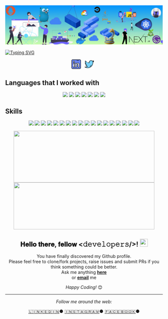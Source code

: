  &emsp;&emsp;
![enter image description here](https://raw.githubusercontent.com/sam1code/profile/master/profile.png)

<!--
**sam1code/sam1code** is a ✨ _special_ ✨ repository because its `README.md` (this file) appears on your GitHub profile.

Here are some ideas to get you started:
-->

[![Typing SVG](https://readme-typing-svg.herokuapp.com?font=Fira+Code&pause=1000&random=false&width=435&lines=Hey+there%2C+I'm+Soumya;a+real+full+stack+engineer)](https://git.io/typing-svg)

<div align="center">


   <a href="https://www.linkedin.com/in/samcse95/"><img height="30" src="linkedin.png"></a>&nbsp;&nbsp;
<a href="https://twitter.com/samcse95"><img height="30" src="twitter.png"></a>&nbsp;&nbsp;
</div>


<h2>Languages that I worked with</h2>

<div align="center">
  <img src="https://img.shields.io/badge/-Java-FFCC00" />
  <img src="https://img.shields.io/badge/-JavaScript-%239B2900" />
  <img src="https://img.shields.io/badge/-TypeScript-success" />
  <img src="https://img.shields.io/badge/-GO-003399" />
  <img src="https://img.shields.io/badge/-Python-blueviolet" />
  <img src="https://img.shields.io/badge/-%20C%20-blue" /> 
  <img src="https://img.shields.io/badge/-%20C%2B%2B-%238F00FF" />
</div>
<h2>Skills</h2>
<div align="center">
<img src="https://img.shields.io/badge/HTML-80%25-brightgreen" />
<img src="https://img.shields.io/badge/CSS-60%25-blue" />
<img src="https://img.shields.io/badge/React-80%25-60DBFB" />
<img src="https://img.shields.io/badge/GatsBy-80%25-brightgreen" />
<img src="https://img.shields.io/badge/Next.js-70%25-0E1416" />
<img src="https://img.shields.io/badge/Node.js-80%25-3C823B" />
<img src="https://img.shields.io/badge/Express.js-70%25-EFD81C" />
<img src="https://img.shields.io/badge/Flask-40%25-092D1F" />
<img src="https://img.shields.io/badge/ReactNative-60%25-0A90B7" />
<img src="https://img.shields.io/badge/GraphQL-60%25-3C823B" />
<img src="https://img.shields.io/badge/MongoDB-70%25-EFD81C" />
<img src="https://img.shields.io/badge/Docker-60%25-blue" />
<img src="https://img.shields.io/badge/K8s-50%25-60DBFB" />
<img src="https://img.shields.io/badge/Fibre(GO)-70%25-0E1416" />
<img src="https://img.shields.io/badge/gitOps-40%25-092D1F" />
<img src="https://img.shields.io/badge/GCP+AWS-40%25-0A90B7" />
<img src="https://img.shields.io/badge/Istio-05%25-092D1F" />
<img src="https://img.shields.io/badge/Promethus-30%25-0A90B7" />
</div>

<p align="center">
  <img align="center" width="450" height="165" src="https://github-readme-stats.vercel.app/api?username=sam1code&show_icons=true&hide_border=false&line_height=20&show_owner=true&bg_color=0,EE82EE,FFFFFF&theme=graywhite"/>
<img align="center" width="450" height="150" src="https://github-readme-stats.vercel.app/api/top-langs/?username=sam1code&layout=compact&hide=HTML&langs_count=10&bg_color=0,EE82EE,FFFFFF&theme=graywhite"/>
</p>
</details>
<div align="center">
<h2> 𝐇𝐞𝐥𝐥𝐨 𝐭𝐡𝐞𝐫𝐞, 𝐟𝐞𝐥𝐥𝐨𝐰 <𝚍𝚎𝚟𝚎𝚕𝚘𝚙𝚎𝚛𝚜/>! <img src="https://media.giphy.com/media/hvRJCLFzcasrR4ia7z/giphy.gif" height="25px" width="25px"></h2>
</div>

<div align="center" width="50">


<div align="center">

You have finally discovered my Github profile. <br>
Please feel free to clone/fork projects, raise issues and submit PRs if you think something could be better. <br>
Ask me anything <a href="https://github.com/sam1code/sam1code/issues/new"><b>here</b></a><br>
or <a href="mailto:samcse95@gmail.com"><b>email</b></a> me

<i>Happy Coding!</i> 😊

</div>


---

<i>Follow me around the web:</i><br>

  <a target="_blank" href="https://www.linkedin.com/in/samcse95/">🇱​🇮​🇳​🇰​🇪​🇩​🇮​🇳​</a> ●
  <a target="_blank" href="https://www.instagram.com/samm95s/">🇮​🇳​🇸​🇹​🇦​🇬​🇷​🇦​🇲​</a> ●
  <a target="_blank" href="https://www.facebook.com/soumyakanta.pattanaik.7/">🇫​🇦​🇨​🇪​🇧​🇴​🇴​🇰​</a> ●


